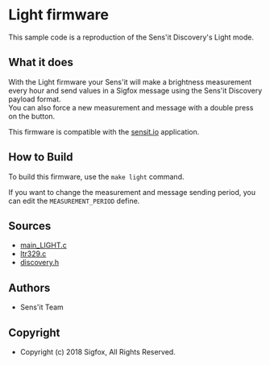 # Light firmware

This sample code is a reproduction of the Sens'it Discovery's Light mode.


## What it does

With the Light firmware your Sens'it will make a brightness measurement every hour and send values in a Sigfox message using the Sens'it Discovery payload format.  
You can also force a new measurement and message with a double press on the button.

This firmware is compatible with the [sensit.io](https://www.sensit.io) application.

## How to Build

To build this firmware, use the `make light` command.

If you want to change the measurement and message sending period, you can edit the `MEASUREMENT_PERIOD` define.

## Sources

- [main_LIGHT.c](../sdk/src/main_LIGHT.c)
- [ltr329.c](../sdk/src/sensors/ltr329.c)
- [discovery.h](../sdk/resources/discovery.h)

## Authors

- Sens'it Team

## Copyright

- Copyright (c) 2018 Sigfox, All Rights Reserved.
